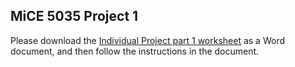 ## MiCE 5035 Project 1

Please download the [Individual Project part 1 worksheet](https://docs.google.com/document/d/1K8_o81E8QkDY4TMjue1-P9Vm5CCYHYLjLJ9Obskpxek/edit?usp=sharing) as a Word document, and then  follow the instructions in the document. 

